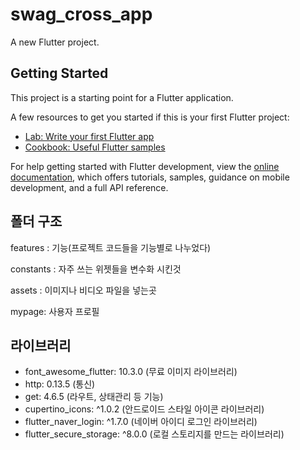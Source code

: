 # swag_cross_app

A new Flutter project.

## Getting Started

This project is a starting point for a Flutter application.

A few resources to get you started if this is your first Flutter project:

- [Lab: Write your first Flutter app](https://docs.flutter.dev/get-started/codelab)
- [Cookbook: Useful Flutter samples](https://docs.flutter.dev/cookbook)

For help getting started with Flutter development, view the
[online documentation](https://docs.flutter.dev/), which offers tutorials,
samples, guidance on mobile development, and a full API reference.

## 폴더 구조

features : 기능(프로젝트 코드들을 기능별로 나누었다)

constants : 자주 쓰는 위젯들을 변수화 시킨것

assets : 이미지나 비디오 파일을 넣는곳

mypage: 사용자 프로필

## 라이브러리

- font_awesome_flutter: 10.3.0 (무료 이미지 라이브러리)
- http: 0.13.5 (통신)
- get: 4.6.5 (라우트, 상태관리 등 기능)
- cupertino_icons: ^1.0.2 (안드로이드 스타일 아이콘 라이브러리)
- flutter_naver_login: ^1.7.0 (네이버 아이디 로그인 라이브러리)
- flutter_secure_storage: ^8.0.0 (로컬 스토리지를 만드는 라이브러리)
